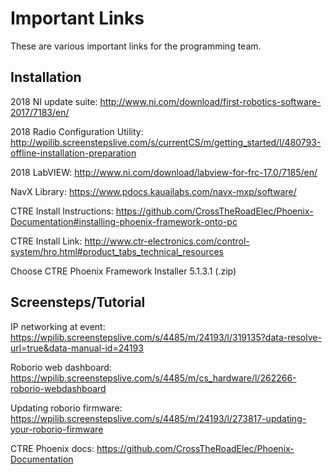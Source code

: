 # Important Links
These are various important links for the programming team.

## Installation
2018 NI update suite: http://www.ni.com/download/first-robotics-software-2017/7183/en/

2018 Radio Configuration Utility: http://wpilib.screenstepslive.com/s/currentCS/m/getting_started/l/480793-offline-installation-preparation

2018 LabVIEW: http://www.ni.com/download/labview-for-frc-17.0/7185/en/

NavX Library: https://www.pdocs.kauailabs.com/navx-mxp/software/

CTRE Install Instructions: https://github.com/CrossTheRoadElec/Phoenix-Documentation#installing-phoenix-framework-onto-pc

CTRE Install Link: http://www.ctr-electronics.com/control-system/hro.html#product_tabs_technical_resources

Choose CTRE Phoenix Framework Installer 5.1.3.1 (.zip)

## Screensteps/Tutorial
IP networking at event: https://wpilib.screenstepslive.com/s/4485/m/24193/l/319135?data-resolve-url=true&data-manual-id=24193

Roborio web dashboard: https://wpilib.screenstepslive.com/s/4485/m/cs_hardware/l/262266-roborio-webdashboard

Updating roborio firmware: https://wpilib.screenstepslive.com/s/4485/m/24193/l/273817-updating-your-roborio-firmware

CTRE Phoenix docs: https://github.com/CrossTheRoadElec/Phoenix-Documentation
